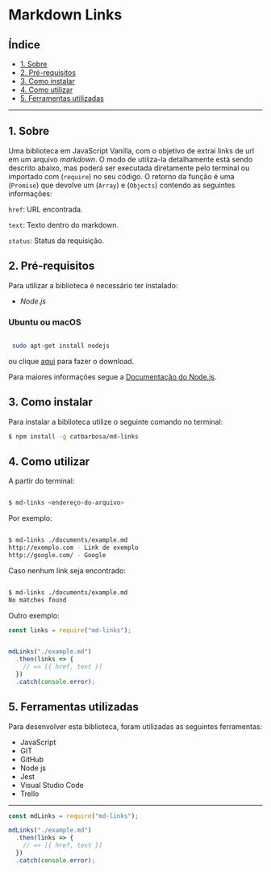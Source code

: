 # Markdown Links

## Índice

* [1. Sobre](#1-sobre)
* [2. Pré-requisitos](#2-pré-requisitos)
* [3. Como instalar](#3-como-instalar)
* [4. Como utilizar](#4-como-utilizar)
* [5. Ferramentas utilizadas](#5-ferramestas-utilizadas)

***

## 1. Sobre

Uma biblioteca em JavaScript Vanilla, com o objetivo de extrai links de url em um arquivo _markdown_. O modo de utiliza-la detalhamente está sendo descrito abaixo, mas poderá ser executada diretamente pelo terminal ou importado com (`require`) no seu código.
O retorno da função é uma (`Promise`) que devolve um (`Array`) e (`Objects`) contendo as seguintes informações:

`href`: URL encontrada.

`text`: Texto dentro do markdown.

`status`: Status da requisição.

## 2. Pré-requisitos

Para utilizar a biblioteca é necessário ter instalado:

* _Node.js_


### Ubuntu ou macOS

```sh

 sudo apt-get install nodejs

```

ou clique [aqui](https://nodejs.org/en/download/) para fazer o download.

Para maiores informações segue a [Documentação do Node.js](https://nodejs.org/pt-br/about/).

## 3. Como instalar

Para instalar a biblioteca utilize o seguinte comando no terminal:

```sh
$ npm install -g catbarbosa/md-links
```

## 4. Como utilizar

A partir do terminal:

```sh

$ md-links <endereço-do-arquivo>

```

Por exemplo:

```sh

$ md-links ./documents/example.md
http://exemplo.com - Link de exemplo
http://google.com/ - Google

```

Caso nenhum link seja encontrado:

```sh

$ md-links ./documents/example.md
No matches found

```

Outro exemplo:

```js
const links = require("md-links");


mdLinks("./example.md")
  .then(links => {
    // => [{ href, text }]
  })
  .catch(console.error);

```

## 5. Ferramentas utilizadas

Para desenvolver esta biblioteca, foram utilizadas as seguintes ferramentas:

* JavaScript
* GIT
* GitHub
* Node js
* Jest
* Visual Studio Code
* Trello

***

```js
const mdLinks = require("md-links");

mdLinks("./example.md")
  .then(links => {
    // => [{ href, text }]
  })
  .catch(console.error);
  ```